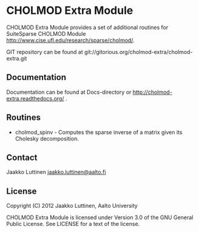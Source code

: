 # CHOLMOD Extra Module

CHOLMOD Extra Module provides a set of additional routines for SuiteSparse CHOLMOD Module http://www.cise.ufl.edu/research/sparse/cholmod/.
 
GIT repository can be found at git://gitorious.org/cholmod-extra/cholmod-extra.git

## Documentation

Documentation can be found at Docs-directory or http://cholmod-extra.readthedocs.org/ .

## Routines

- cholmod_spinv - Computes the sparse inverse of a matrix given its Cholesky decomposition.

## Contact

Jaakko Luttinen jaakko.luttinen@aalto.fi

## License

Copyright (C) 2012 Jaakko Luttinen, Aalto University

CHOLMOD Extra Module is licensed under Version 3.0 of the GNU General Public License. See LICENSE for a text of the license.
